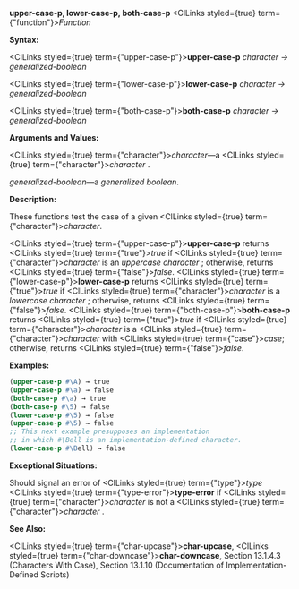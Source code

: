 **upper-case-p, lower-case-p, both-case-p** <ClLinks styled={true} term={"function"}><i>Function</i></ClLinks> 



**Syntax:** 



<ClLinks styled={true} term={"upper-case-p"}><b>upper-case-p</b></ClLinks> *character → generalized-boolean* 



<ClLinks styled={true} term={"lower-case-p"}><b>lower-case-p</b></ClLinks> *character → generalized-boolean* 



<ClLinks styled={true} term={"both-case-p"}><b>both-case-p</b></ClLinks> *character → generalized-boolean* 



**Arguments and Values:** 



<ClLinks styled={true} term={"character"}><i>character</i></ClLinks>—a <ClLinks styled={true} term={"character"}><i>character</i></ClLinks> . 



*generalized-boolean*—a *generalized boolean*. 



**Description:** 



These functions test the case of a given <ClLinks styled={true} term={"character"}><i>character</i></ClLinks>. 



<ClLinks styled={true} term={"upper-case-p"}><b>upper-case-p</b></ClLinks> returns <ClLinks styled={true} term={"true"}><i>true</i></ClLinks> if <ClLinks styled={true} term={"character"}><i>character</i></ClLinks> is an *uppercase character* ; otherwise, returns <ClLinks styled={true} term={"false"}><i>false</i></ClLinks>. <ClLinks styled={true} term={"lower-case-p"}><b>lower-case-p</b></ClLinks> returns <ClLinks styled={true} term={"true"}><i>true</i></ClLinks> if <ClLinks styled={true} term={"character"}><i>character</i></ClLinks> is a *lowercase character* ; otherwise, returns <ClLinks styled={true} term={"false"}><i>false</i></ClLinks>. <ClLinks styled={true} term={"both-case-p"}><b>both-case-p</b></ClLinks> returns <ClLinks styled={true} term={"true"}><i>true</i></ClLinks> if <ClLinks styled={true} term={"character"}><i>character</i></ClLinks> is a <ClLinks styled={true} term={"character"}><i>character</i></ClLinks> with <ClLinks styled={true} term={"case"}><i>case</i></ClLinks>; otherwise, returns <ClLinks styled={true} term={"false"}><i>false</i></ClLinks>. 

**Examples:**
```lisp
(upper-case-p #\A) → true 
(upper-case-p #\a) → false 
(both-case-p #\a) → true 
(both-case-p #\5) → false 
(lower-case-p #\5) → false 
(upper-case-p #\5) → false 
;; This next example presupposes an implementation 
;; in which #\Bell is an implementation-defined character. 
(lower-case-p #\Bell) → false 


```
**Exceptional Situations:** 



Should signal an error of <ClLinks styled={true} term={"type"}><i>type</i></ClLinks> <ClLinks styled={true} term={"type-error"}><b>type-error</b></ClLinks> if <ClLinks styled={true} term={"character"}><i>character</i></ClLinks> is not a <ClLinks styled={true} term={"character"}><i>character</i></ClLinks> . 



**See Also:** 



<ClLinks styled={true} term={"char-upcase"}><b>char-upcase</b></ClLinks>, <ClLinks styled={true} term={"char-downcase"}><b>char-downcase</b></ClLinks>, Section 13.1.4.3 (Characters With Case), Section 13.1.10 (Documentation of Implementation-Defined Scripts) 



